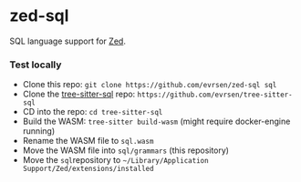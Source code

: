 # zed-sql

SQL language support for [Zed](https://github.com/zed-industries/zed).

### Test locally

- Clone this repo: `git clone https://github.com/evrsen/zed-sql sql`
- Clone the [tree-sitter-sql](https://github.com/evrsen/tree-sitter-sql) repo: `https://github.com/evrsen/tree-sitter-sql`
- CD into the repo: `cd tree-sitter-sql`
- Build the WASM: `tree-sitter build-wasm` (might require docker-engine running)
- Rename the WASM file to `sql.wasm`
- Move the WASM file into `sql/grammars` (this repository)
- Move the `sql`repository to `~/Library/Application Support/Zed/extensions/installed`
